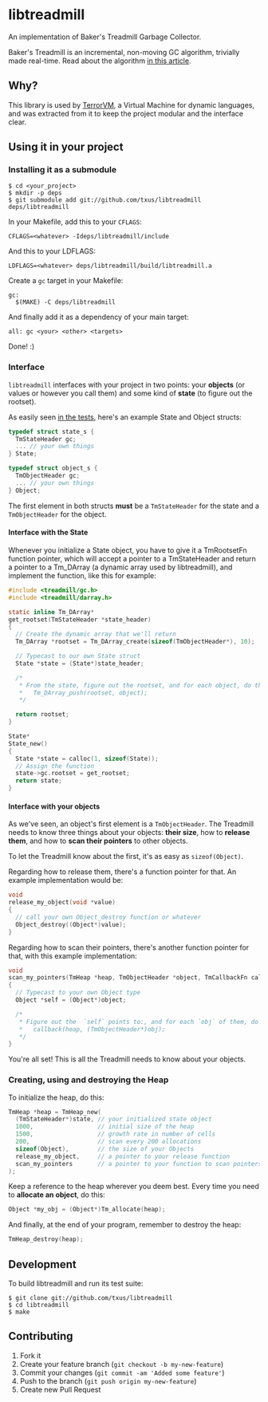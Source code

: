 # libtreadmill

An implementation of Baker's Treadmill Garbage Collector.

Baker's Treadmill is an incremental, non-moving GC algorithm, trivially made real-time. Read about the algorithm [in this article][gc].

## Why?

This library is used by [TerrorVM][terrorvm], a Virtual Machine for dynamic
languages, and was extracted from it to keep the project modular and the
interface clear.

## Using it in your project

### Installing it as a submodule

    $ cd <your_project>
    $ mkdir -p deps
    $ git submodule add git://github.com/txus/libtreadmill deps/libtreadmill

In your Makefile, add this to your `CFLAGS`:

    CFLAGS=<whatever> -Ideps/libtreadmill/include

And this to your LDFLAGS:

    LDFLAGS=<whatever> deps/libtreadmill/build/libtreadmill.a

Create a `gc` target in your Makefile:

```make
gc:
  $(MAKE) -C deps/libtreadmill
```

And finally add it as a dependency of your main target:

```make
all: gc <your> <other> <targets>
```

Done! :)

### Interface

`libtreadmill` interfaces with your project in two points: your **objects** (or
values or however you call them) and some kind of **state** (to figure out the
rootset).

As easily seen [in the tests][tests], here's an example State and Object
structs:

```c
typedef struct state_s {
  TmStateHeader gc;
  ... // your own things
} State;

typedef struct object_s {
  TmObjectHeader gc;
  ... // your own things
} Object;
```

The first element in both structs **must** be a `TmStateHeader` for the state
and a `TmObjectHeader` for the object.

#### Interface with the State

Whenever you initialize a State object, you have to give it a TmRootsetFn
function pointer, which will accept a pointer to a TmStateHeader and return a
pointer to a Tm_DArray (a dynamic array used by libtreadmill), and implement the
function, like this for example:

```c
#include <treadmill/gc.h>
#include <treadmill/darray.h>

static inline Tm_DArray*
get_rootset(TmStateHeader *state_header)
{
  // Create the dynamic array that we'll return
  Tm_DArray *rootset = Tm_DArray_create(sizeof(TmObjectHeader*), 10);

  // Typecast to our own State struct
  State *state = (State*)state_header;

  /*
   * From the state, figure out the rootset, and for each object, do this:
   *   Tm_DArray_push(rootset, object);
   */

  return rootset;
}

State*
State_new()
{
  State *state = calloc(1, sizeof(State));
  // Assign the function 
  state->gc.rootset = get_rootset;
  return state;
}
```

#### Interface with your objects

As we've seen, an object's first element is a `TmObjectHeader`. The Treadmill
needs to know three things about your objects: **their size**, how to **release
them**, and how to **scan their pointers** to other objects.

To let the Treadmill know about the first, it's as easy as `sizeof(Object)`.

Regarding how to release them, there's a function pointer for that. An example
implementation would be:

```c
void
release_my_object(void *value)
{
  // call your own Object_destroy function or whatever
  Object_destroy((Object*)value);
}
```

Regarding how to scan their pointers, there's another function pointer for that,
with this example implementation:

```c
void
scan_my_pointers(TmHeap *heap, TmObjectHeader *object, TmCallbackFn callback)
{
  // Typecast to your own Object type
  Object *self = (Object*)object;

  /*
   * Figure out the  `self` points to:, and for each `obj` of them, do this:
   *   callback(heap, (TmObjectHeader*)obj);
   */
}
```

You're all set! This is all the Treadmill needs to know about your objects.

### Creating, using and destroying the Heap

To initialize the heap, do this:

```c
TmHeap *heap = TmHeap_new(
  (TmStateHeader*)state, // your initialized state object
  1000,                  // initial size of the heap
  1500,                  // growth rate in number of cells
  200,                   // scan every 200 allocations
  sizeof(Object),        // the size of your Objects
  release_my_object,     // a pointer to your release function
  scan_my_pointers       // a pointer to your function to scan pointers
);
```

Keep a reference to the heap wherever you deem best. Every time you need to
**allocate an object**, do this:

```c
Object *my_obj = (Object*)Tm_allocate(heap);
```

And finally, at the end of your program, remember to destroy the heap:

```c
TmHeap_destroy(heap);
```

## Development

To build libtreadmill and run its test suite:

    $ git clone git://github.com/txus/libtreadmill
    $ cd libtreadmill
    $ make

## Contributing

1. Fork it
2. Create your feature branch (`git checkout -b my-new-feature`)
3. Commit your changes (`git commit -am 'Added some feature'`)
4. Push to the branch (`git push origin my-new-feature`)
5. Create new Pull Request

[gc]: http://www.pipeline.com/~hbaker1/NoMotionGC.html
[terrorvm]: https://github.com/txus/terrorvm
[tests]: https://github.com/txus/libtreadmill/blob/master/tests/gc_tests.c
